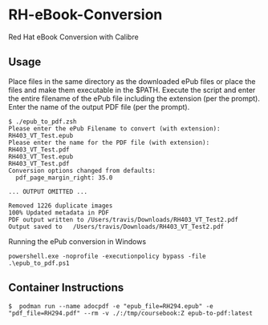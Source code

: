 # RH-eBook-Conversion

Red Hat eBook Conversion with Calibre

## Usage

Place files in the same directory as the downloaded ePub files or place the files and make them executable in the $PATH. Execute the script and enter the entire filename of the ePub file including the extension (per the prompt). Enter the name of the output PDF file (per the prompt).

```
$ ./epub_to_pdf.zsh
Please enter the ePub Filename to convert (with extension):
RH403_VT_Test.epub
Please enter the name for the PDF file (with extension):
RH403_VT_Test.pdf
RH403_VT_Test.epub
RH403_VT_Test.pdf
Conversion options changed from defaults:
  pdf_page_margin_right: 35.0

... OUTPUT OMITTED ...

Removed 1226 duplicate images
100% Updated metadata in PDF
PDF output written to /Users/travis/Downloads/RH403_VT_Test2.pdf
Output saved to   /Users/travis/Downloads/RH403_VT_Test2.pdf

```


Running the ePub conversion in Windows

```
powershell.exe -noprofile -executionpolicy bypass -file .\epub_to_pdf.ps1
```


## Container Instructions

```
$  podman run --name adocpdf -e "epub_file=RH294.epub" -e "pdf_file=RH294.pdf" --rm -v ./:/tmp/coursebook:Z epub-to-pdf:latest
```
